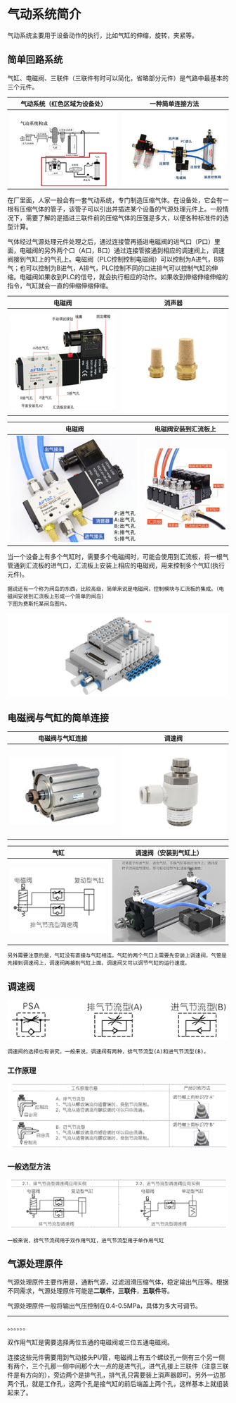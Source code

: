 # 气动系统简介

气动系统主要用于设备动作的执行，比如气缸的伸缩，旋转，夹紧等。

## 简单回路系统

气缸、电磁阀、三联件（三联件有时可以简化，省略部分元件）是气路中最基本的三个元件。

|      气动系统（红色区域为设备处）       |                       一种简单连接方法                       |
| :-------------------------------------: | :----------------------------------------------------------: |
| ![](static/image-20250425150833372.png) | ![image-20250421132025099](static/image-20250421132025099.png) |

在厂里面，人家一般会有一套气动系统，专门制造压缩气体。在设备处，它会有一根有压缩气体的管子，该管子可以引出并插进某个设备的气源处理元件上。一般情况下，需要了解的是插进三联件前的压缩气体的压强是多大，以便各种标准件的选型计算。

气体经过气源处理元件处理之后，通过连接管再插进电磁阀的进气口（P口）里面，电磁阀的另外两个口（A口，B口）通过连接管接通到相应的调速阀上，调速阀接到气缸上的气孔上。电磁阀（PLC控制控制电磁阀）可以控制为A进气，B排气；也可以控制为B进气，A排气，PLC控制不同的口进排气可以控制气缸的伸缩。电磁阀如果收到PLC的信号，就会执行相应的动作。如果收到伸缩伸缩伸缩的指令，气缸就会一直的伸缩伸缩伸缩。


|                            电磁阀                            |                            消声器                            |
| :----------------------------------------------------------: | :----------------------------------------------------------: |
| ![Snipaste_2025-10-17_21-05-00](static/Snipaste_2025-10-17_21-05-00.png) | ![image-20250923133806243](static/image-20250923133806243.png) |

|                            电磁阀                            |            电磁阀安装到汇流板上             |
| :----------------------------------------------------------: | :-----------------------------------------: |
| ![image-20250923133735919](static/image-20250923133735919.png) | ![1234](static/image-20250923113355637.png) |

当一个设备上有多个气缸时，需要多个电磁阀时，可能会使用到汇流板，将一根气管通到汇流板的进气口，汇流板上安装上相应的电磁阀，用来控制多个气缸(执行元件)。

```{note}
据说还有一个称为阀岛的东西，比较高级，简单来说是电磁阀，控制模块与汇流板的集成。（电磁阀安装到汇流板上形成一个简单的阀岛）
下图为费斯托某阀岛图片。
```

![费斯托某阀岛](static/费斯托某阀岛.png)

## 电磁阀与气缸的简单连接

|                       电磁阀与气缸连接                       | 调速阀                                                       |
| :----------------------------------------------------------: | ------------------------------------------------------------ |
| ![image-20250923114836530](static/image-20250923114836530.png) | ![image-20250923132805042](static/image-20250923132805042.png) |

|                             气缸                             |         调速阀（安装到气缸上）          |
| :----------------------------------------------------------: | :-------------------------------------: |
| ![image-20250923140258917](static/image-20250923140258917.png) | ![](static/image-20250923115325457.png) |

```{note}
另外需要注意的是，气缸没有直接与气缸相连。气缸的两个气口上需要先安装上调速阀，气管是先接到调速阀上，调速阀再接到气缸上面。调速阀又可以调节气缸的运行速度。
```

## 调速阀

![image-20251021191435811](static/image-20251021191435811.png)

```{note}
调速阀的选择也有讲究，一般来说，调速阀有两种，排气节流型(A)和进气节流型(B)。
```

### 工作原理

![image-20251021202621015](static/image-20251021202621015.png)

### 一般选型方法

![image-20251021202810580](static/image-20251021202810580.png)

```{note}
一般来说，排气节流阀用于双作用气缸，进气节流型用于单作用气缸
```

## 气源处理原件

气源处理原件主要作用是，通断气源，过滤润滑压缩气体，稳定输出气压等。根据不同需求，气源处理原件可能是**二联件**，**三联件**，**五联件**等。

气源处理原件一般将输出气压控制在0.4-0.5MPa，具体为多大可调节。



--------

。。。。。。





双作用气缸是需要选择两位五通的电磁阀或三位五通电磁阀。

连接这些元件需要用到气动接头PU管，电磁阀上有五个螺纹孔一侧有三个另一侧有两个，三个孔那一侧中间那个大一点的是进气孔，进气孔接上三联件（注意三联件是有方向的），旁边两个是排气孔，排气孔只需要装上消声器即可。另外一边那两个孔，就是工作孔，这两个孔是接气缸的前后端盖上两个孔，这样基本上就组装起来了。
















